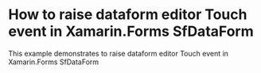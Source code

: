 # How to raise dataform editor Touch event in Xamarin.Forms SfDataForm

This example demonstrates to raise dataform editor Touch event in Xamarin.Forms SfDataForm
